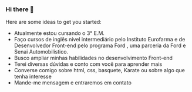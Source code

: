 ### Hi there 👋

Here are some ideas to get you started:

- Atualmente estou cursando o 3° E.M.
- Faço cursos de inglês nivel intermediário pelo Instituto Eurofarma e de Desenvolvedor Front-end pelo programa Ford <enter>, uma parceria da Ford e Senai Automobilístico.
- Busco ampliar minhas habilidades no desenvolvimento Front-end
- Terei diversas dúvidas e conto com você para aprender mais
- Converse comigo sobre html, css, basquete, Karate ou sobre algo que tenha interesse
- Mande-me mensagem e entraremos em contato


  
  
